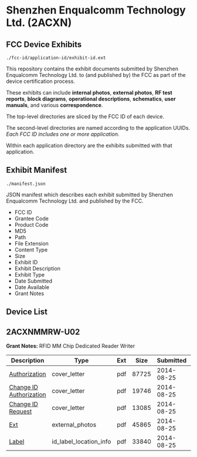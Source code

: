 # Shenzhen Enqualcomm Technology Ltd. (2ACXN)
## FCC Device Exhibits

```
./fcc-id/application-id/exhibit-id.ext
```

This repository contains the exhibit documents submitted by Shenzhen Enqualcomm Technology Ltd. to (and published by) the FCC as part of the device certification process.

These exhibits can include **internal photos**, **external photos**, **RF test reports**, **block diagrams**, **operational descriptions**, **schematics**, **user manuals**, and various **correspondence**.

The top-level directories are sliced by the FCC ID of each device.

The second-level directories are named according to the application UUIDs. *Each FCC ID includes one or more application.*

Within each application directory are the exhibits submitted with that application. 

## Exhibit Manifest

```
./manifest.json
```

JSON manifest which describes each exhibit submitted by Shenzhen Enqualcomm Technology Ltd. and published by the FCC.

- FCC ID
- Grantee Code
- Product Code
- MD5
- Path
- File Extension
- Content Type
- Size
- Exhibit ID
- Exhibit Description
- Exhibit Type
- Date Submitted
- Date Available
- Grant Notes

## Device List
## 2ACXNMMRW-U02
**Grant Notes:** RFID MM Chip Dedicated Reader Writer

| Description | Type | Ext | Size | Submitted | Available |
| ----------- | ---- | --- | ---- | --------- | --------- |
| [Authorization](2ACXNMMRW-U02/ec0db06784cf29f55920a25cd36cfce1/2368779.pdf) | cover_letter | pdf | 87725 | 2014-08-25 | 2014-08-25 |
| [Change ID Authorization](2ACXNMMRW-U02/ec0db06784cf29f55920a25cd36cfce1/2368780.pdf) | cover_letter | pdf | 19746 | 2014-08-25 | 2014-08-25 |
| [Change ID Request](2ACXNMMRW-U02/ec0db06784cf29f55920a25cd36cfce1/2368781.pdf) | cover_letter | pdf | 13085 | 2014-08-25 | 2014-08-25 |
| [Ext](2ACXNMMRW-U02/ec0db06784cf29f55920a25cd36cfce1/2368782.pdf) | external_photos | pdf | 45865 | 2014-08-25 | 2014-08-25 |
| [Label](2ACXNMMRW-U02/ec0db06784cf29f55920a25cd36cfce1/2368783.pdf) | id_label_location_info | pdf | 33840 | 2014-08-25 | 2014-08-25 |
